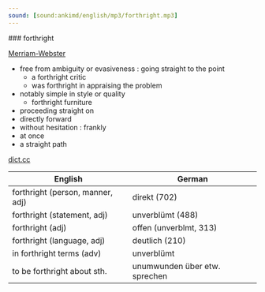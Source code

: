 ```yaml
---
sound: [sound:ankimd/english/mp3/forthright.mp3]
---
```


\### forthright

[Merriam-Webster](https://www.merriam-webster.com/dictionary/forthright)

- free from ambiguity or evasiveness : going straight to the point
    - a forthright critic
    - was forthright in appraising the problem
- notably simple in style or quality
    - forthright furniture
- proceeding straight on
- directly forward
- without hesitation : frankly
- at once
- a straight path

[dict.cc](https://www.dict.cc/forthright)

| English        | German       |
| -------------- | ------------ |
| forthright (person, manner, adj) | direkt (702) |
| forthright (statement, adj) | unverblümt (488) |
| forthright (adj) | offen (unverblmt, 313) |
| forthright (language, adj) | deutlich (210) |
| in forthright terms (adv) | unverblümt |
| to be forthright about sth. | unumwunden über etw. sprechen |
